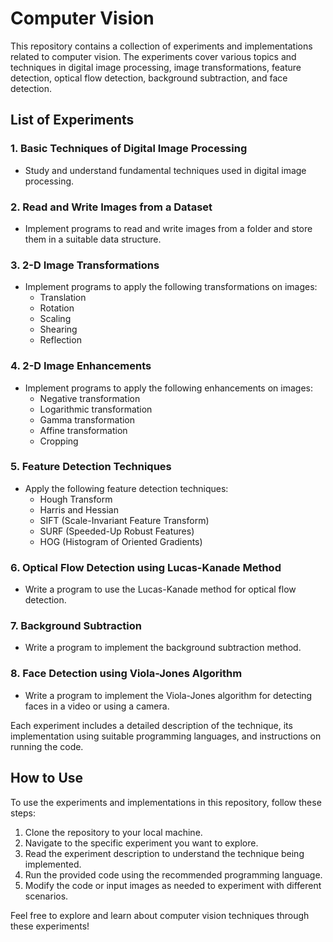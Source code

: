 # Computer Vision 

This repository contains a collection of experiments and implementations related to computer vision. The experiments cover various topics and techniques in digital image processing, image transformations, feature detection, optical flow detection, background subtraction, and face detection.

## List of Experiments

### 1. Basic Techniques of Digital Image Processing
- Study and understand fundamental techniques used in digital image processing.

### 2. Read and Write Images from a Dataset
- Implement programs to read and write images from a folder and store them in a suitable data structure.

### 3. 2-D Image Transformations
- Implement programs to apply the following transformations on images:
  - Translation
  - Rotation
  - Scaling
  - Shearing
  - Reflection

### 4. 2-D Image Enhancements
- Implement programs to apply the following enhancements on images:
  - Negative transformation
  - Logarithmic transformation
  - Gamma transformation
  - Affine transformation
  - Cropping

### 5. Feature Detection Techniques
- Apply the following feature detection techniques:
  - Hough Transform
  - Harris and Hessian
  - SIFT (Scale-Invariant Feature Transform)
  - SURF (Speeded-Up Robust Features)
  - HOG (Histogram of Oriented Gradients)

### 6. Optical Flow Detection using Lucas-Kanade Method
- Write a program to use the Lucas-Kanade method for optical flow detection.

### 7. Background Subtraction
- Write a program to implement the background subtraction method.

### 8. Face Detection using Viola-Jones Algorithm
- Write a program to implement the Viola-Jones algorithm for detecting faces in a video or using a camera.

Each experiment includes a detailed description of the technique, its implementation using suitable programming languages, and instructions on running the code.

## How to Use

To use the experiments and implementations in this repository, follow these steps:

1. Clone the repository to your local machine.
2. Navigate to the specific experiment you want to explore.
3. Read the experiment description to understand the technique being implemented.
4. Run the provided code using the recommended programming language.
5. Modify the code or input images as needed to experiment with different scenarios.

Feel free to explore and learn about computer vision techniques through these experiments!
